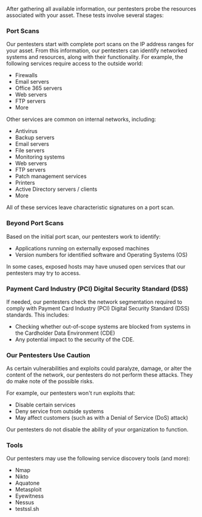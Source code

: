After gathering all available information, our pentesters probe the resources associated
with your asset. These tests involve several stages:

### Port Scans

Our pentesters start with complete port scans on the IP address ranges for your asset. From
this information, our pentesters can identify networked systems and resources, along with
their functionality. For example, the following services require access to the outside world:

- Firewalls
- Email servers
- Office 365 servers
- Web servers
- FTP servers
- More

Other services are common on internal networks, including:

- Antivirus
- Backup servers
- Email servers
- File servers
- Monitoring systems
- Web servers
- FTP servers
- Patch management services
- Printers
- Active Directory servers / clients
- More

All of these services leave characteristic signatures on a port scan.

### Beyond Port Scans

Based on the initial port scan, our pentesters work to identify:

- Applications running on externally exposed machines
- Version numbers for identified software and Operating Systems (OS)

In some cases, exposed hosts may have unused open services that our pentesters may try to access.

### Payment Card Industry (PCI) Digital Security Standard (DSS)

If needed, our pentesters check the network segmentation required to comply with
Payment Card Industry (PCI) Digital Security Standard (DSS) standards. This includes:

- Checking whether out-of-scope systems are blocked from systems in the Cardholder Data Environment (CDE)
- Any potential impact to the security of the CDE.

### Our Pentesters Use Caution

As certain vulnerabilities and exploits could paralyze, damage, or alter the content of the
network, our pentesters do not perform these attacks. They do make note of the possible risks.

For example, our pentesters won't run exploits that:

- Disable certain services
- Deny service from outside systems
- May affect customers (such as with a Denial of Service (DoS) attack)

Our pentesters do not disable the ability of your organization to function.

### Tools

Our pentesters may use the following service discovery tools (and more):

- Nmap
- Nikto
- Aquatone
- Metasploit
- Eyewitness
- Nessus
- testssl.sh
